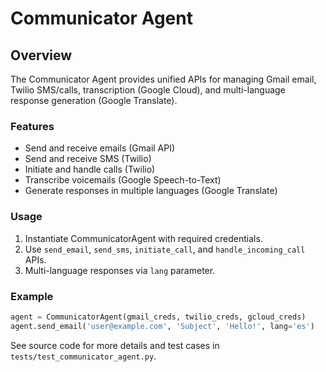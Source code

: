 # Communicator Agent

## Overview
The Communicator Agent provides unified APIs for managing Gmail email, Twilio SMS/calls, transcription (Google Cloud), and multi-language response generation (Google Translate).

### Features
- Send and receive emails (Gmail API)
- Send and receive SMS (Twilio)
- Initiate and handle calls (Twilio)
- Transcribe voicemails (Google Speech-to-Text)
- Generate responses in multiple languages (Google Translate)

### Usage
1. Instantiate CommunicatorAgent with required credentials.
2. Use `send_email`, `send_sms`, `initiate_call`, and `handle_incoming_call` APIs.
3. Multi-language responses via `lang` parameter.

### Example
```python
agent = CommunicatorAgent(gmail_creds, twilio_creds, gcloud_creds)
agent.send_email('user@example.com', 'Subject', 'Hello!', lang='es')
```

See source code for more details and test cases in `tests/test_communicator_agent.py`.
